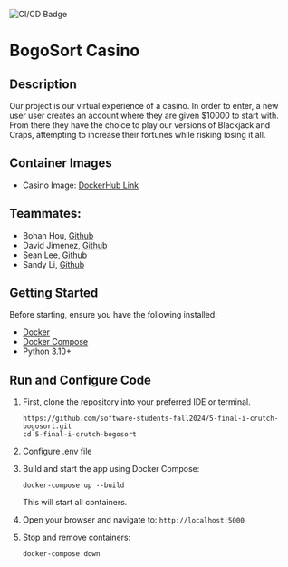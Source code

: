 ![CI/CD Badge](https://github.com/software-students-fall2024/5-final-i-crutch-bogosort/actions/workflows/cicd.yaml/badge.svg)

# BogoSort Casino

## Description

Our project is our virtual experience of a casino. In order to enter, a new user user creates an account where they are given $10000 to start with. From there they have the choice to play our versions of Blackjack and Craps, attempting to increase their fortunes while risking losing it all.

## Container Images

- Casino Image: [DockerHub Link](https://hub.docker.com/layers/teambogosort/bogocasino/latest/images/sha256-9651033dd005f71cc888eb2615ab6177713b58529739d97f582564fbba9ed04f?context=explore)

## Teammates:

- Bohan Hou, [Github](https://github.com/bowohan)
- David Jimenez, [Github](https://github.com/drj8812)
- Sean Lee, [Github](https://github.com/jseanlee)
- Sandy Li, [Github](https://github.com/vernairesl)

## Getting Started
Before starting, ensure you have the following installed:
- [Docker](https://www.docker.com/products/docker-desktop/)
- [Docker Compose](https://docs.docker.com/compose/install/)
- Python 3.10+

## Run and Configure Code
   
1. First, clone the repository into your preferred IDE or terminal.
   ```
   https://github.com/software-students-fall2024/5-final-i-crutch-bogosort.git
   cd 5-final-i-crutch-bogosort
   ```
2. Configure .env file
3. Build and start the app using Docker Compose:
   ```
   docker-compose up --build
   ```
   This will start all containers.
4. Open your browser and navigate to: ```http://localhost:5000```
   
5. Stop and remove containers:
   ```
   docker-compose down
   ```

